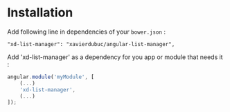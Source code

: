 # Installation


Add following line in dependencies of your `bower.json` :

```
"xd-list-manager": "xavierdubuc/angular-list-manager",
```

Add 'xd-list-manager' as a dependency for you app or module that needs it :

```javascript
angular.module('myModule', [
    (...)
    'xd-list-manager',
    (...)
]);
```
